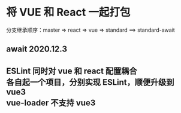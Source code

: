 <h1>将 VUE 和 React 一起打包</h1>
<p>分支继承顺序：master => react => vue => standard ==> standard-await</p>

<h2>await 2020.12.3<h2>
ESLint 同时对 vue 和 react 配置耦合
<br />
各自起一个项目，分别实现 ESLint，顺便升级到 vue3 
<br />
vue-loader 不支持 vue3